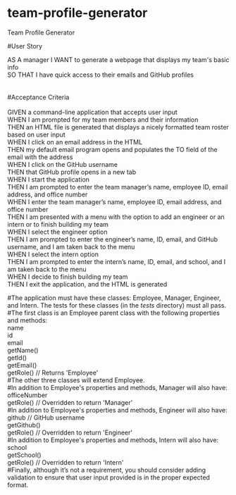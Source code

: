 # team-profile-generator
Team Profile Generator

#User Story

AS A manager
I WANT to generate a webpage that displays my team's basic info<br>
SO THAT I have quick access to their emails and GitHub profiles<br>
<br><br>
#Acceptance Criteria
<br><br>
GIVEN a command-line application that accepts user input<br>
WHEN I am prompted for my team members and their information<br>
THEN an HTML file is generated that displays a nicely formatted team roster based on user input<br>
WHEN I click on an email address in the HTML<br>
THEN my default email program opens and populates the TO field of the email with the address<br>
WHEN I click on the GitHub username<br>
THEN that GitHub profile opens in a new tab<br>
WHEN I start the application<br>
THEN I am prompted to enter the team manager’s name, employee ID, email address, and office number<br>
WHEN I enter the team manager’s name, employee ID, email address, and office number<br>
THEN I am presented with a menu with the option to add an engineer or an intern or to finish building my team<br>
WHEN I select the engineer option<br>
THEN I am prompted to enter the engineer’s name, ID, email, and GitHub username, and I am taken back to the menu<br>
WHEN I select the intern option<br>
THEN I am prompted to enter the intern’s name, ID, email, and school, and I am taken back to the menu<br>
WHEN I decide to finish building my team<br>
THEN I exit the application, and the HTML is generated<br>

#The application must have these classes: Employee, Manager, Engineer, and Intern. The tests for these classes (in the _tests_ directory) must all pass.
<br>
#The first class is an Employee parent class with the following properties and methods:
<br>
    name
<br>
    id
<br>
    email
<br>
    getName()
<br>
    getId()
<br>
    getEmail()
<br>
    getRole() // Returns 'Employee'
<br>
#The other three classes will extend Employee.
<br>
#In addition to Employee's properties and methods, Manager will also have:
<br>
    officeNumber
<br>
    getRole() // Overridden to return 'Manager'
<br>
#In addition to Employee's properties and methods, Engineer will also have:
<br>
    github // GitHub username
<br>
    getGithub()
<br>
    getRole() // Overridden to return 'Engineer'
<br>
#In addition to Employee's properties and methods, Intern will also have:
<br>
    school
<br>
    getSchool()
<br>
    getRole() // Overridden to return 'Intern'
<br>
#Finally, although it’s not a requirement, you should consider adding validation to ensure that user input provided is in the proper expected format.
